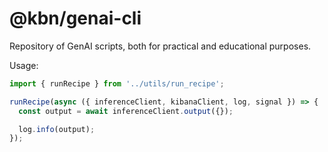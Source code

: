 # @kbn/genai-cli

Repository of GenAI scripts, both for practical and educational purposes.

Usage:

```ts
import { runRecipe } from '../utils/run_recipe';

runRecipe(async ({ inferenceClient, kibanaClient, log, signal }) => {
  const output = await inferenceClient.output({});

  log.info(output);
});
```
